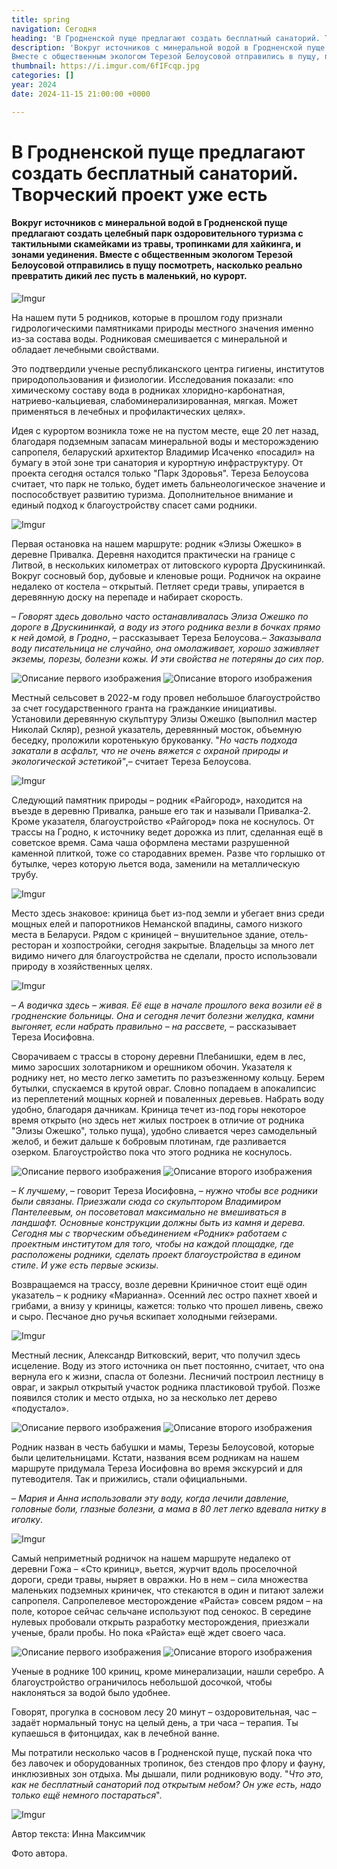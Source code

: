 ```yaml
---
title: spring
navigation: Сегодня
heading: 'В Гродненской пуще предлагают создать бесплатный санаторий. Творческий проект уже есть'
description: 'Вокруг источников с минеральной водой в Гродненской пуще предлагают создать целебный парк оздоровительного туризма с тактильными скамейками из травы, тропинками для хайкинга, инклюзивными площадками и зонами уединения.
Вместе с общественным экологом Терезой Белоусовой отправились в пущу, посмотреть насколько реально превратить дикий лес пусть в маленький, но курорт.' 
thumbnail: https://i.imgur.com/6fIFcqp.jpg
categories: []
year: 2024
date: 2024-11-15 21:00:00 +0000

---
```

# **В Гродненской пуще предлагают создать бесплатный санаторий. Творческий проект уже есть**

#### Вокруг источников с минеральной водой в Гродненской пуще предлагают создать целебный парк оздоровительного туризма с тактильными скамейками из травы, тропинками для хайкинга, и зонами уединения. Вместе с общественным экологом Терезой Белоусовой отправились в пущу посмотреть, насколько реально превратить дикий лес пусть в маленький, но курорт. 

![Imgur](https://i.imgur.com/Nnoincq.jpg)

На нашем пути 5 родников, которые в прошлом году признали гидрологическими памятниками природы местного значения именно из-за состава воды. Родниковая смешивается с минеральной и обладает лечебными свойствами.

Это подтвердили ученые республиканского центра гигиены, институтов природопользования и физиологии. Исследования показали: «по химическому составу вода в родниках хлоридно-карбонатная,
натриево-кальциевая, слабоминерализированная, мягкая. Может применяться в лечебных и профилактических целях». 

Идея с курортом возникла тоже не на пустом месте, еще 20 лет назад, благодаря подземным запасам минеральной воды и месторожэдению сапропеля, беларуский архитектор Владимир Исаченко «посадил» на бумагу в этой зоне три санатория и курортную инфраструктуру. От проекта сегодня остался только "Парк Здоровья". Тереза Белоусова считает, что парк не только, будет иметь бальнеологическое значение и поспособствует развитию туризма. Дополнительное внимание и единый подход к благоустройству спасет сами родники. 

![Imgur](https://i.imgur.com/KyvWCnv.jpg)

Первая остановка на нашем маршруте: родник «Элизы Ожешко» в деревне Привалка. Деревня находится практически на границе с Литвой, в нескольких километрах от литовского курорта Друскининкай. Вокруг сосновый бор, дубовые и кленовые рощи. Родничок на окраине недалеко от костела – открытый. Петляет среди травы, упирается в деревянную доску на перепаде и набирает скорость.

– _Говорят здесь довольно часто останавливалась Элиза Ожешко по дороге в Друскининкай, а воду из этого родника везли в бочках прямо к ней домой, в Гродно_, – рассказывает Тереза Белоусова.– _Заказывала воду писательница не случайно, она омолаживает, хорошо заживляет экземы, порезы, болезни кожы. И эти свойства не потеряны до сих пор_. 

<div class="gallery2">
<img src="https://i.imgur.com/M7zR8pl.jpeg" alt="Описание первого изображения"> 
<img src="https://i.imgur.com/vuct2PB.jpeg" alt="Описание второго изображения"> 
</div>

Местный сельсовет в 2022-м году провел небольшое благоустройство за счет государственного гранта на гражданкие инициативы.  Установили деревянную скульптуру Элизы Ожешко (выполнил мастер Николай Скляр), резной указатель, деревянный мосток, объемную беседку, проложили коротенькую брукованку. "_Но часть подхода закатали в асфальт, что не очень вяжется с охраной природы и экологической эстетикой"_,– считает Тереза Белоусова.

![Imgur](https://i.imgur.com/g8XTjJF.jpg)

Следующий памятник природы – родник «Райгород», находится на въезде в деревню Привалка, раньше его так и называли Привалка-2. Кроме указателя, благоустройство «Райгород» пока не коснулось. От трассы на Гродно, к источнику ведет дорожка из плит, сделанная ещё в советское время. Сама чаша оформлена местами разрушенной каменной плиткой, тоже со стародавних времен. Разве что горлышко от бутылке, через которую льется вода, заменили на металлическую трубу. 

![Imgur](https://i.imgur.com/Cn8bDMN.jpg)

Место здесь знаковое: криница бьет из-под земли и убегает вниз среди мощных елей и папоротников Неманской впадины, самого низкого места в Беларуси. Рядом с криницей – внушительное здание, отель-ресторан и хозпостройки, сегодня закрытые. Владельцы за много лет видимо ничего для благоустройства не сделали, просто использовали природу в хозяйственных целях.

![Imgur](https://i.imgur.com/6fIFcqp.jpg)

– _А водичка здесь – живая. Её еще в начале прошлого века возили её в гродненские больницы. Она и сегодня лечит болезни желудка, камни выгоняет, если набрать правильно –  на рассвете,_ – рассказывает Тереза Иосифовна.

Сворачиваем с трассы в сторону деревни Плебанишки, едем в лес, мимо заросших золотарником и орешником обочин. Указателя к роднику нет, но место легко заметить по разъезженному кольцу. 
Берем бутылки, спускаемся в крутой овраг. Словно попадаем в апокалипсис из переплетений мощных корней и поваленных деревьев. Набрать воду удобно, благодаря дачникам. Криница течет из-под горы некоторое время открыто (но здесь нет жилых построек в отличие от родника "Элизы Ожешко", только пуща), удобно сливается через самодельный желоб, и бежит дальше к бобровым плотинам, где разливается озерком. Благоустройство пока что этого родника не коснулось. 

<div class="gallery2">
<img src="https://i.imgur.com/xTZb1zV.jpeg" alt="Описание первого изображения"> 
<img src="https://i.imgur.com/MnbmsDw.jpeg" alt="Описание второго изображения"> 
</div>

– _К лучшему_, – говорит Тереза Иосифовна, – _нужно чтобы все родники были связаны. Приезжали сюда со скульптором Владимиром Пантелеевым, он посоветовал максимально не вмешиваться в ландшафт. Основные конструкции должны быть из камня и дерева. Сегодня мы с творческим объединением «Родник»  работаем с проектным институтом для того, чтобы на каждой площадке, где расположены родники, сделать проект благоустройства в едином стиле. И уже есть первые эскизы_.

Возвращаемся на трассу, возле деревни Криничное стоит ещё один указатель –  к роднику «Марианна». Осенний лес остро пахнет хвоей и грибами, а внизу у криницы, кажется: только что прошел ливень, свежо и сыро. Песчаное дно ручья вскипает холодными гейзерами.

![Imgur](https://i.imgur.com/aJoBJSj.jpg)

Местный лесник, Александр Витковский, верит, что получил здесь исцеление. Воду из этого источника он пьет постоянно, считает, что она вернула его к жизни, спасла от болезни. Лесничий построил лестницу в овраг, и закрыл открытый участок родника пластиковой трубой. Позже появился столик и место отдыха, но за несколько лет дерево «подустало». 

<div class="gallery2">
<img src="https://i.imgur.com/YsSqcR1.jpeg" alt="Описание первого изображения"> 
<img src="https://i.imgur.com/F6FJdAp.jpeg" alt="Описание второго изображения"> 
</div>

Родник назван в честь бабушки и мамы, Терезы Белоусовой, которые были целительницами. Кстати, названия всем родникам на нашем маршруте придумала Тереза Иосифовна во время экскурсий и для путеводителя. Так и прижились, стали официальными.

– _Мария и Анна использовали эту воду, когда лечили давление, головные боли, глазные болезни, а мама в 80 лет легко вдевала нитку в иголку_.

![Imgur](https://i.imgur.com/R5ROafQ.jpg)

Самый неприметный родничок на нашем маршруте недалеко от деревни Гожа – «Сто криниц», вьется, журчит вдоль проселочной дороги, среди травы, ныряет в овражки. Но в нем – сила множества маленьких подземных криничек, что стекаются в один и питают залежи сапропеля. Сапропелевое месторождение «Райста» совсем рядом – на поле, которое сейчас сельчане используют под сенокос. В середине нулевых пробовали открыть разработку месторождения, приезжали ученые, брали пробы. Но пока «Райста» ещё ждет своего часа. 

<div class="gallery2">
<img src="https://i.imgur.com/fEcYJF4.jpeg" alt="Описание первого изображения"> 
<img src="https://i.imgur.com/BtRyfGj.jpeg" alt="Описание второго изображения"> 
</div>

Ученые в роднике 100 криниц, кроме минерализации, нашли серебро. А благоустройство ограничилось небольшой досочкой, чтобы наклоняться за водой было удобнее.

Говорят, прогулка в сосновом лесу 20 минут – оздоровительная, час – задаёт нормальный тонус на целый день, а три часа – терапия. Ты купаешься в фитонцидах, как в лечебной ванне.  

Мы потратили несколько часов в Гродненской пуще, пускай пока что без лавочек и оборудованных тропинок, без стендов про флору и фауну, инклюзивных зон отдыха. Мы дышали, пили родниковую воду. "_Что это, как не бесплатный санаторий под открытым небом? Он уже есть, надо только ещё немного постараться_".

![Imgur](https://i.imgur.com/FfKao1h.jpg)

Автор текста: Инна Максимчик

Фото автора.


